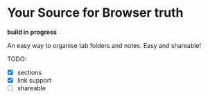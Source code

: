 # Your Source for Browser truth
**build in progress**

An easy way to organise tab folders and notes. Easy and shareable!

TODO:
- [x] sections
- [x] link support
- [ ] shareable
